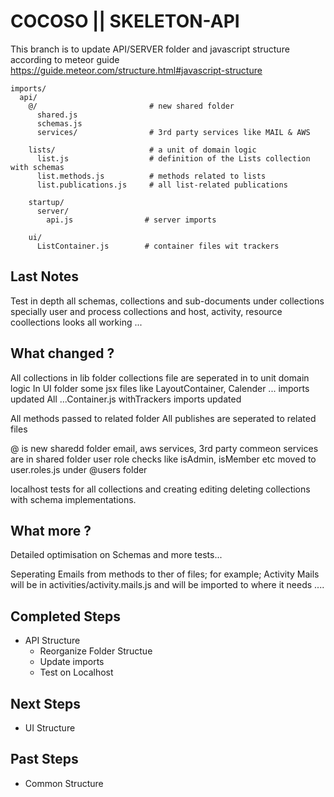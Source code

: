 # COCOSO || SKELETON-API

This branch is to update API/SERVER folder and javascript structure according to meteor guide  
https://guide.meteor.com/structure.html#javascript-structure


```
imports/
  api/
    @/                         # new shared folder
      shared.js
      schemas.js
      services/                # 3rd party services like MAIL & AWS 

    lists/                     # a unit of domain logic
      list.js                  # definition of the Lists collection with schemas
      list.methods.js          # methods related to lists
      list.publications.js     # all list-related publications

    startup/
      server/
        api.js                # server imports

    ui/
      ListContainer.js        # container files wit trackers

```
## Last Notes
Test in depth
all schemas, collections and sub-documents under collections
specially user and process collections and host, activity, resource coollections
looks all working ...

## What changed ?

All collections in lib folder collections file are seperated in to unit domain logic
In UI folder some jsx files like
LayoutContainer, Calender ... imports updated
All ...Container.js withTrackers imports updated

All methods passed to related folder
All publishes are seperated to related files

@ is new sharedd folder
email, aws services, 3rd party commeon services are in shared folder
user role checks like isAdmin, isMember etc moved to user.roles.js under @users folder

localhost tests for all collections and creating editing deleting collections with schema implementations.

## What more ?

Detailed optimisation on Schemas and more tests...

Seperating Emails from methods to ther of files;
  for example; Activity Mails will be in activities/activity.mails.js and will be imported to where it needs ....

## Completed Steps
- API Structure
  - Reorganize Folder Structue
  - Update imports
  - Test on Localhost



## Next Steps
- UI Structure

## Past Steps
- Common Structure